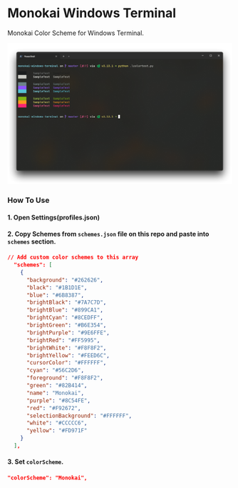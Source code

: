 # Monokai Windows Terminal

Monokai Color Scheme for Windows Terminal.

![screenshot](./img/screenshot.png)

### How To Use

#### 1. Open Settings(profiles.json)

#### 2. Copy Schemes from `schemes.json` file on this repo and paste into `schemes` section.

```json
// Add custom color schemes to this array
  "schemes": [
    {
      "background": "#262626",
      "black": "#1B1D1E",
      "blue": "#6B8387",
      "brightBlack": "#7A7C7D",
      "brightBlue": "#899CA1",
      "brightCyan": "#8CEDFF",
      "brightGreen": "#B6E354",
      "brightPurple": "#9E6FFE",
      "brightRed": "#FF5995",
      "brightWhite": "#F8F8F2",
      "brightYellow": "#FEED6C",
      "cursorColor": "#FFFFFF",
      "cyan": "#56C2D6",
      "foreground": "#F8F8F2",
      "green": "#82B414",
      "name": "Monokai",
      "purple": "#8C54FE",
      "red": "#F92672",
      "selectionBackground": "#FFFFFF",
      "white": "#CCCCC6",
      "yellow": "#FD971F"
    }
  ],
```

#### 3. Set `colorScheme`.

```json
"colorScheme": "Monokai",
```
